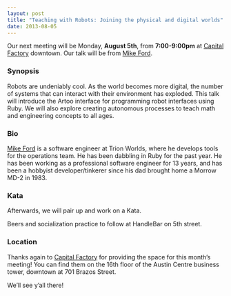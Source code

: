 ```yaml
---
layout: post
title: "Teaching with Robots: Joining the physical and digital worlds"
date: 2013-08-05
---
```


Our next meeting will be Monday, **August 5th**, from **7:00-9:00pm** at
[Capital Factory][CF] downtown. Our talk will be from [Mike Ford][MF].

 [CF]: http://www.capitalfactory.com/about/contact/
 [MF]: https://twitter.com/mikejford

### Synopsis

Robots are undeniably cool. As the world becomes more digital, the
number of systems that can interact with their environment has exploded.
This talk will introduce the Artoo interface for programming robot
interfaces using Ruby. We will also explore creating autonomous
processes to teach math and engineering concepts to all ages.

### Bio

[Mike Ford][MF] is a software engineer at Trion Worlds, where he
develops tools for the operations team. He has been dabbling in Ruby for
the past year. He has been working as a professional software engineer
for 13 years, and has been a hobbyist developer/tinkerer since his dad
brought home a Morrow MD-2 in 1983.

### Kata

Afterwards, we will pair up and work on a Kata.

Beers and socialization practice to follow at HandleBar on 5th street.

### Location

Thanks again to [Capital Factory](http://www.capitalfactory.com/) for providing
the space for this month’s meeting! You can find them on the 16th floor of the
Austin Centre business tower, downtown at 701 Brazos Street.

We’ll see y’all there!
